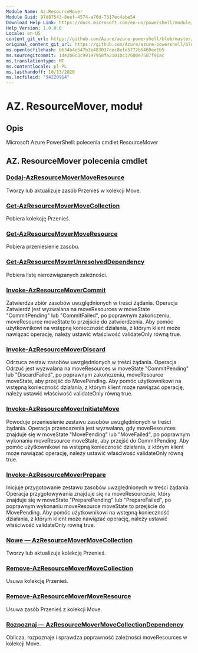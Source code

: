 ```yaml
---
Module Name: Az.ResourceMover
Module Guid: 97d87543-8eef-4574-a70d-7317ec4abe54
Download Help Link: https://docs.microsoft.com/en-us/powershell/module/az.resourcemover
Help Version: 1.0.0.0
Locale: en-US
content_git_url: https://github.com/Azure/azure-powershell/blob/master/src/ResourceMover/help/Az.ResourceMover.md
original_content_git_url: https://github.com/Azure/azure-powershell/blob/master/src/ResourceMover/help/Az.ResourceMover.md
ms.openlocfilehash: b634b4e547b1e483037cec8efe5772b5460ee1b5
ms.sourcegitcommit: 1de2b6c3c99197958fa2101bc37680e7507f91ac
ms.translationtype: MT
ms.contentlocale: pl-PL
ms.lasthandoff: 10/13/2020
ms.locfileid: "94220914"
---
```

# AZ. ResourceMover, moduł
## Opis
Microsoft Azure PowerShell: polecenia cmdlet ResourceMover

## AZ. ResourceMover polecenia cmdlet
### [Dodaj-AzResourceMoverMoveResource](Add-AzResourceMoverMoveResource.md)
Tworzy lub aktualizuje zasób Przenieś w kolekcji Move.

### [Get-AzResourceMoverMoveCollection](Get-AzResourceMoverMoveCollection.md)
Pobiera kolekcję Przenieś.

### [Get-AzResourceMoverMoveResource](Get-AzResourceMoverMoveResource.md)
Pobiera przeniesienie zasobu.

### [Get-AzResourceMoverUnresolvedDependency](Get-AzResourceMoverUnresolvedDependency.md)
Pobiera listę nierozwiązanych zależności.

### [Invoke-AzResourceMoverCommit](Invoke-AzResourceMoverCommit.md)
Zatwierdza zbiór zasobów uwzględnionych w treści żądania.
Operacja Zatwierdź jest wyzwalana na moveResources w moveState "CommitPending" lub "CommitFailed", po poprawnym zakończeniu, moveResource moveState to przejście do zatwierdzenia.
Aby pomóc użytkownikowi na wstępną konieczność działania, z którym klient może nawiązać operację, należy ustawić właściwość validateOnly równą true.

### [Invoke-AzResourceMoverDiscard](Invoke-AzResourceMoverDiscard.md)
Odrzuca zestaw zasobów uwzględnionych w treści żądania.
Operacja Odrzuć jest wyzwalana na moveResources w moveState "CommitPending" lub "DiscardFailed", po poprawnym zakończeniu, moveResource moveState, aby przejść do MovePending.
Aby pomóc użytkownikowi na wstępną konieczność działania, z którym klient może nawiązać operację, należy ustawić właściwość validateOnly równą true.

### [Invoke-AzResourceMoverInitiateMove](Invoke-AzResourceMoverInitiateMove.md)
Powoduje przeniesienie zestawu zasobów uwzględnionych w treści żądania.
Operacja przenoszenia jest wyzwalana, gdy moveResources znajduje się w moveState "MovePending" lub "MoveFailed", po poprawnym wykonaniu moveResource moveState, aby przejść do CommitPending.
Aby pomóc użytkownikowi na wstępną konieczność działania, z którym klient może nawiązać operację, należy ustawić właściwość validateOnly równą true.

### [Invoke-AzResourceMoverPrepare](Invoke-AzResourceMoverPrepare.md)
Inicjuje przygotowanie zestawu zasobów uwzględnionych w treści żądania.
Operacja przygotowywania znajduje się na moveResourcesie, który znajduje się w moveState "PreparePending" lub "PrepareFailed", po poprawnym wykonaniu moveResource moveState to przejście do MovePending.
Aby pomóc użytkownikowi na wstępną konieczność działania, z którym klient może nawiązać operację, należy ustawić właściwość validateOnly równą true.

### [Nowe — AzResourceMoverMoveCollection](New-AzResourceMoverMoveCollection.md)
Tworzy lub aktualizuje kolekcję Przenieś.

### [Remove-AzResourceMoverMoveCollection](Remove-AzResourceMoverMoveCollection.md)
Usuwa kolekcję Przenieś.

### [Remove-AzResourceMoverMoveResource](Remove-AzResourceMoverMoveResource.md)
Usuwa zasób Przenieś z kolekcji Move.

### [Rozpoznaj — AzResourceMoverMoveCollectionDependency](Resolve-AzResourceMoverMoveCollectionDependency.md)
Oblicza, rozpoznaje i sprawdza poprawność zależności moveResources w kolekcji Move.


